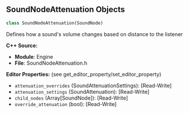 ## SoundNodeAttenuation Objects

```python
class SoundNodeAttenuation(SoundNode)
```

Defines how a sound's volume changes based on distance to the listener

**C++ Source:**

- **Module**: Engine
- **File**: SoundNodeAttenuation.h

**Editor Properties:** (see get_editor_property/set_editor_property)

- ``attenuation_overrides`` (SoundAttenuationSettings):  [Read-Write]
- ``attenuation_settings`` (SoundAttenuation):  [Read-Write]
- ``child_nodes`` (Array[SoundNode]):  [Read-Write]
- ``override_attenuation`` (bool):  [Read-Write]

<a id="unreal.SoundNodeBranch"></a>